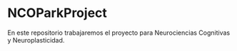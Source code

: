# NCOParkProject
En este repositorio trabajaremos el proyecto para Neurociencias Cognitivas y Neuroplasticidad.
